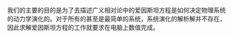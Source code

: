 我们的主要的目的是为了去描述广义相对论中的爱因斯坦方程是如何决定物理系统的动力学演化的。对于所有的甚至是最简单的系统，系统演化的解析解并不存在，因此求解爱因斯坦方程的工作就要求在电脑上数值完成。
<!--stackedit_data:
eyJoaXN0b3J5IjpbLTIwNzY4OTIxNjUsLTY0OTc5NTE5NSwtMj
A4ODc0NjYxMl19
-->
